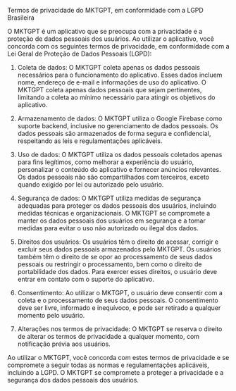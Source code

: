 Termos de privacidade do MKTGPT, em conformidade com a LGPD Brasileira

O MKTGPT é um aplicativo que se preocupa com a privacidade e a proteção de dados pessoais dos usuários. Ao utilizar o aplicativo, você concorda com os seguintes termos de privacidade, em conformidade com a Lei Geral de Proteção de Dados Pessoais (LGPD):

1. Coleta de dados: O MKTGPT coleta apenas os dados pessoais necessários para o funcionamento do aplicativo. Esses dados incluem nome, endereço de e-mail e informações de uso do aplicativo. O MKTGPT coleta apenas dados pessoais que sejam pertinentes, limitando a coleta ao mínimo necessário para atingir os objetivos do aplicativo.

2. Armazenamento de dados: O MKTGPT utiliza o Google Firebase como suporte backend, inclusive no gerenciamento de dados pessoais. Os dados pessoais são armazenados de forma segura e confidencial, respeitando as leis e regulamentações aplicáveis.

3. Uso de dados: O MKTGPT utiliza os dados pessoais coletados apenas para fins legítimos, como melhorar a experiência do usuário, personalizar o conteúdo do aplicativo e fornecer anúncios relevantes. Os dados pessoais não são compartilhados com terceiros, exceto quando exigido por lei ou autorizado pelo usuário.

4. Segurança de dados: O MKTGPT utiliza medidas de segurança adequadas para proteger os dados pessoais dos usuários, incluindo medidas técnicas e organizacionais. O MKTGPT se compromete a manter os dados pessoais dos usuários em segurança e a tomar medidas para evitar o uso não autorizado ou ilegal dos dados.

5. Direitos dos usuários: Os usuários têm o direito de acessar, corrigir e excluir seus dados pessoais armazenados pelo MKTGPT. Os usuários também têm o direito de se opor ao processamento de seus dados pessoais ou restringir o processamento, bem como o direito de portabilidade dos dados. Para exercer esses direitos, o usuário deve entrar em contato com o suporte do aplicativo.

6. Consentimento: Ao utilizar o MKTGPT, o usuário deve consentir com a coleta e o processamento de seus dados pessoais. O consentimento deve ser livre, informado e inequívoco, e pode ser retirado a qualquer momento pelo usuário.

7. Alterações nos termos de privacidade: O MKTGPT se reserva o direito de alterar os termos de privacidade a qualquer momento, com notificação prévia aos usuários.

Ao utilizar o MKTGPT, você concorda com estes termos de privacidade e se compromete a seguir todas as normas e regulamentações aplicáveis, incluindo a LGPD. O MKTGPT se compromete a proteger a privacidade e a segurança dos dados pessoais dos usuários.